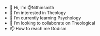- 👋 Hi, I’m @Nithinsmith
- 👀 I’m interested in Theology 
- 🌱 I’m currently learning Psychology 
- 💞️ I’m looking to collaborate on Theological 
- 📫 How to reach me Godism

<!---
Nithinsmith/Nithinsmith is a ✨ special ✨ repository because its `README.md` (this file) appears on your GitHub profile.
You can click the Preview link to take a look at your changes.
--->
